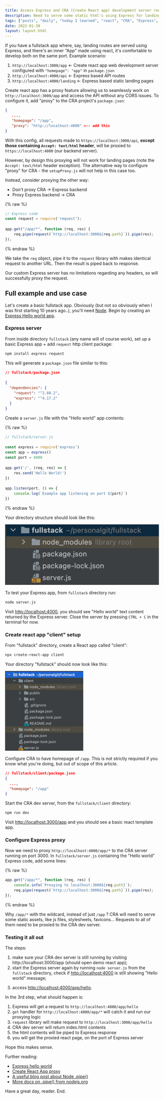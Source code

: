 ```yaml
---
title: Access Express and CRA (Create React app) development server routes on same localhost port
description: Need to serve some static html's using Express for landing routes + serve a React app, and access this on one single local port for development? Don't use CRA's "proxy", instead use your Express backend to proxy requests to CRA dev server when needed.
tags: ["posts", "daily", "today I learned", "react", "CRA", "Express", "fullstack"]
date: 2022-01-30
layout: layout.html
---
```


If you have a fullstack app where, say, landing routes are served using Express, and there's an inner "App" made using react, it's comfortable to develop both on the same port. Example scenario:

1) `http://localhost:3000/app` <- Create react app web development server configured with `"homepage": "app"` in `package.json`
2) `http://localhost:4000/api`  <- Express based API routes
3) `http://localhost:4000/landing` <- Express based static landing pages

Create react app has a proxy feature allowing us to seamlessly work on `http://localhost:3000/app` and access the API without any CORS issues. To configure it, add "proxy" to the CRA project's `package.json`:
```json
{
   ...,
   "homepage": "/app",
   "proxy": "http://localhost:4000" <-- add this
}
```

With this config, all requests made to `https://localhost:3000/api`, **except those containing `Accept: text/html` header**, will be proxied to `https://localhost:4000` (our backend server).

However, by design this proxying will not work for landing pages (note the `Accept: text/html` header exception). The alternative way to configure "proxy" for CRA - the `setupProxy.js` will not help in this case too. 

Instead, consider proxying the other way:
- Don't proxy CRA -> Express backend
- Proxy Express backend -> CRA

{% raw %}
```js
// Express code
const request = require('request');

app.get("/app/*", function (req, res) {
    req.pipe(request(`http://localhost:3000${req.path}`)).pipe(res);
});
```
{% endraw %}

We take the `req` object, pipe it to the `request` library with makes identical request to another URL. Then the result is piped back to response. 

Our custom Express server has no limitations regarding any headers, so will successfully proxy the request.

## Full example and use case

Let's create a basic fullstack app. Obviously (but not so obviously when I was first starting 10 years ago..), you'll
need [Node](https://nodejs.org/en/download/). Begin by creating
an [Express Hello world app](https://expressjs.com/en/starter/hello-world.html).

### Express server

From inside directory `fullstack` (any name will of course work), set up a basic Express app + add `request` http client package:

```bash
npm install express request
```

This will generate a `package.json` file similar to this:

```json
// fullstack/package.json

{
  "dependencies": {
    "request": "^2.88.2",
    "express": "^4.17.2"
  }
}

```

Create a `server.js` file with the "Hello world" app contents:

{% raw %}
```js
// fullstack/server.js

const express = require('express')
const app = express()
const port = 4000

app.get('/', (req, res) => {
    res.send('Hello World!')
})

app.listen(port, () => {
    console.log(`Example app listening on port ${port}`)
})
```
{% endraw %}

Your directory structure should look like this:

![Directory structure](../../../assets/posts/2022-01/express-and-cra-dev-server-on-shared-domain-and-port/dir_structure_1.png)

To test your Express app, from `fullstack` directory run:

```bash
node server.js
```

Visit [http://localhost:4000](http://localhost:4000), you should see "Hello world" text content returned by the Express server. Close the server by pressing `CTRL + C` in the terminal for now.

### Create react app "client" setup

From "fullstack" directory, create a React app called "client":

```bash
npx create-react-app client
```

Your directory "fullstack" should now look like this:

![Directory structure](../../../assets/posts/2022-01/express-and-cra-dev-server-on-shared-domain-and-port/dir_structure_2.png)

Configure CRA to have homepage of `/app`. This is not strictly required if you know what you're doing, but out of scope of this article.

```json
// fullstack/client/package.json
{
  ...,
  "homepage": "/app"
}                                               

```

Start the CRA dev server, from the `fullstack/client` directory:

```bash
npm run dev
```

Visit [http://localhost:3000/app](http://localhost:3000/app) and you should see a basic react template app.

### Configure Express proxy

Now we need to proxy `http://localhost:4000/app/*` to the CRA server running on port 3000. In `fullstack/server.js`
containing the "Hello world" Express code, add some lines:

{% raw %}
```js
app.get("/app/*", function (req, res) {
    console.info(`Proxying to localhost:3000${req.path}`);
    req.pipe(request(`http://localhost:3000${req.path}`)).pipe(res);
});
```
{% endraw %}

Why `/app/*` with the wildcard, instead of just `/app` ? CRA will need to serve some static assets, like js files, stylesheets, favicons... Requests to all of them need to be proxied to the CRA dev server. 

### Testing it all out

The steps:
1) make sure your CRA dev server is still running by visiting http://localhost:3000/app (should open demo react app);
2) start the Express server again by running `node server.js` from the  `fullstack` directory, check if [http://localhost:4000](http://localhost:4000) is still showing "Hello world" message;
3. access [http://localhost:4000/app/hello](http://localhost:4000/app/hello).

In the 3rd step, what should  happen is:
1) Express will get a request to `http://localhost:4000/app/hello`
2) `get` handler for `http://localhost:4000/app/*` will catch it and run our proxying logic
3) `request` library will make request to `http://localhost:3000/app/hello`
4) CRA dev server will return index.html contents
5) the html contents will be piped to Express response
6) you will get the proxied react page, on the port of Express server

Hope this makes sense.
     
Further reading:

- [Express hello world](https://expressjs.com/en/starter/hello-world.html)
- [Create React App proxy](https://create-react-app.dev/docs/proxying-api-requests-in-development/)
- [A useful blog post about Node .pipe()](https://www.becomebetterprogrammer.com/what-does-pipe-mean-in-node-js-how-to-use-it-practical-guide/) 
- [More docs on .pipe() from nodejs.org](https://nodejs.org/en/knowledge/advanced/streams/how-to-use-stream-pipe/)

Have a great day, reader. End.  